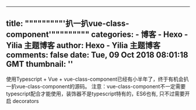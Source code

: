 
---
title: """""""""'扒一扒vue-class-component'"""""""""
categories: 
    - 博客
    - Hexo - Yilia 主题博客
author: Hexo - Yilia 主题博客
comments: false
date: Tue, 09 Oct 2018 08:01:18 GMT
thumbnail: ''
---

<div>   
使用Typescript + Vue + vue-class-component已经有小半年了，终于有机会扒一扒vue-class-component的源码。
注意：vue-class-component不一定需要typescript配合才能使用，装饰器不是typescript特有的，ES6也有, 只不过需要开启 decorators
      
      
</div>
            